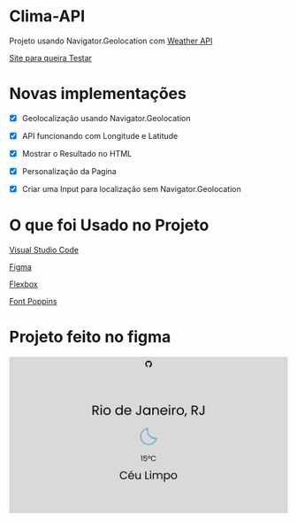 # Clima-API
 Projeto usando Navigator.Geolocation com [Weather API](https://github.com/jhowbhz/weather-api)

 [Site para queira Testar](https://diovanealves.github.io/Weather-API/)

# Novas implementações
- [X] Geolocalização usando Navigator.Geolocation
- [X] API funcionando com Longitude e Latitude
- [X] Mostrar o Resultado no HTML
- [X] Personalização da Pagina
- [X] Criar uma Input para localização sem Navigator.Geolocation


# O que foi Usado no Projeto
[Visual Studio Code](https://code.visualstudio.com)

[Figma](www.figma.com/)

[Flexbox](https://css-tricks.com/snippets/css/a-guide-to-flexbox)

[Font Poppins](https://fonts.google.com/specimen/Poppins?query=poppins)

# Projeto feito no figma
![Projeto](./img/projeto-clima-api.svg)
